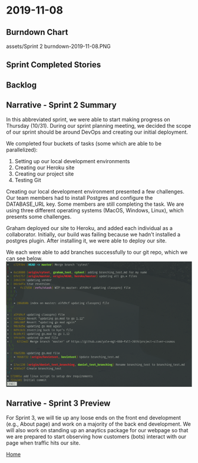 # 2019-11-08
## Burndown Chart
assets/Sprint 2 burndown-2019-11-08.PNG

## Sprint Completed Stories


## Backlog


## Narrative - Sprint 2 Summary
In this abbreviated sprint, we were able to start making progress on Thursday (10/31). During our sprint planning meeting, we decided the scope of our sprint should be around DevOps and creating our initial deployment. 

We completed four buckets of tasks (some which are able to be parallelized):
1. Setting up our local development environments
2. Creating our Heroku site
3. Creating our project site
4. Testing Git

Creating our local development environment presented a few challenges. Our team members had to install Postgres and configure the DATABASE_URL key. Some members are still completing the task. We are using three different operating systems (MacOS, Windows, Linux), which presents some challenges. 

Graham deployed our site to Heroku, and added each individual as a collaborator. Initially, our build was failing because we hadn't installed a postgres plugin. After installing it, we were able to deploy our site.

We each were able to add branches successfully to our git repo, which we can see below.
![2019-11-01 git log](/assets/git-log-2019-11-01.png)

## Narrative - Sprint 3 Preview
For Sprint 3, we will tie up any loose ends on the front end development (e.g., About page) and work on a majority of the back end development. We will also work on standing up an anaytics package for our webpage so that we are prepared to start observing how customers (bots) interact with our page when traffic hits our site. 

[Home](index.md)
